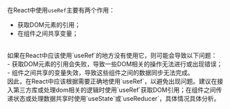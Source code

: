 在React中使用`useRef`主要有两个作用：
<br/>
- 获取DOM元素的引用；
- 在组件之间共享变量；
<br/>
如果在React中应该使用`useRef`的地方没有使用它，则可能会导致以下问题：
<br/>
- 获取DOM元素的引用会失败，导致一些DOM相关的操作无法进行或出现错误；
- 组件之间共享的变量失效，导致这些组件之间的数据同步无法完成。
<br/>
因此，在React中应该根据需要正确地使用`useRef`，以避免出现问题。建议在接入第三方库或处理dom相关的逻辑时使用`useRef`获取DOM引用；在组件之间传递状态或处理数据共享时使用`useState`或`useReducer`，具体情况具体分析。
